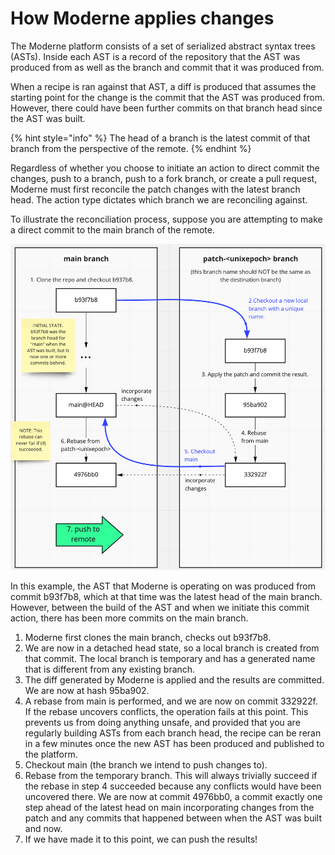 # How Moderne applies changes

The Moderne platform consists of a set of serialized abstract syntax trees (ASTs). Inside each AST is a record of the repository that the AST was produced from as well as the branch and commit that it was produced from.

When a recipe is ran against that AST, a diff is produced that assumes the starting point for the change is the commit that the AST was produced from. However, there could have been further commits on that branch head since the AST was built.

{% hint style="info" %}
The head of a branch is the latest commit of that branch from the perspective of the remote.
{% endhint %}

Regardless of whether you choose to initiate an action to direct commit the changes, push to a branch, push to a fork branch, or create a pull request, Moderne must first reconcile the patch changes with the latest branch head. The action type dictates which branch we are reconciling against.

To illustrate the reconciliation process, suppose you are attempting to make a direct commit to the main branch of the remote.

<img src="../.gitbook/assets/image (20).png" alt="" data-size="original">

In this example, the AST that Moderne is operating on was produced from commit b93f7b8, which at that time was the latest head of the main branch. However, between the build of the AST and when we initiate this commit action, there has been more commits on the main branch.

1. Moderne first clones the main branch, checks out b93f7b8.
2. We are now in a detached head state, so a local branch is created from that commit. The local branch is temporary and has a generated name that is different from any existing branch.
3. The diff generated by Moderne is applied and the results are committed. We are now at hash 95ba902.
4. A rebase from main is performed, and we are now on commit 332922f. If the rebase uncovers conflicts, the operation fails at this point. This prevents us from doing anything unsafe, and provided that you are regularly building ASTs from each branch head, the recipe can be reran in a few minutes once the new AST has been produced and published to the platform.
5. Checkout main (the branch we intend to push changes to).
6. Rebase from the temporary branch. This will always trivially succeed if the rebase in step 4 succeeded because any conflicts would have been uncovered there. We are now at commit 4976bb0, a commit exactly one step ahead of the latest head on main incorporating changes from the patch and any commits that happened between when the AST was built and now.
7. If we have made it to this point, we can push the results!

